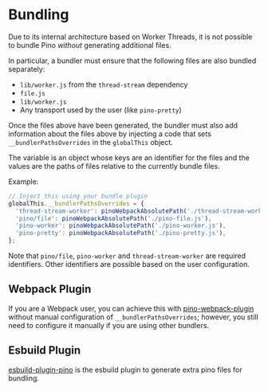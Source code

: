 # Bundling

Due to its internal architecture based on Worker Threads, it is not possible to bundle Pino *without* generating additional files.

In particular, a bundler must ensure that the following files are also bundled separately:

* `lib/worker.js` from the `thread-stream` dependency
* `file.js`
* `lib/worker.js`
* Any transport used by the user (like `pino-pretty`)

Once the files above have been generated, the bundler must also add information about the files above by injecting a code that sets `__bundlerPathsOverrides` in the `globalThis` object.

The variable is an object whose keys are an identifier for the files and the values are the paths of files relative to the currently bundle files.

Example:

```javascript
// Inject this using your bundle plugin
globalThis.__bundlerPathsOverrides = {
  'thread-stream-worker': pinoWebpackAbsolutePath('./thread-stream-worker.js')
  'pino/file': pinoWebpackAbsolutePath('./pino-file.js'),
  'pino-worker': pinoWebpackAbsolutePath('./pino-worker.js'),
  'pino-pretty': pinoWebpackAbsolutePath('./pino-pretty.js'),
};
```

Note that `pino/file`, `pino-worker` and `thread-stream-worker` are required identifiers. Other identifiers are possible based on the user configuration.

## Webpack Plugin

If you are a Webpack user, you can achieve this with [pino-webpack-plugin](https://github.com/pinojs/pino-webpack-plugin) without manual configuration of `__bundlerPathsOverrides`; however, you still need to configure it manually if you are using other bundlers.

## Esbuild Plugin

[esbuild-plugin-pino](https://github.com/davipon/esbuild-plugin-pino) is the esbuild plugin to generate extra pino files for bundling.
